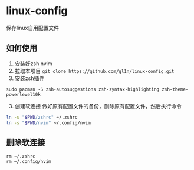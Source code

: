 # linux-config
保存linux自用配置文件
## 如何使用
1. 安装好zsh nvim
2. 拉取本项目
`git clone https://github.com/gl1n/linux-config.git`
4. 安装zsh插件
```
sudo pacman -S zsh-autosuggestions zsh-syntax-highlighting zsh-theme-powerlevel10k
```
3. 创建软连接
做好原有配置文件的备份，删除原有配置文件，然后执行命令
```bash
ln -s "$PWD/zshrc" ~/.zshrc
ln -s "$PWD/nvim" ~/.config/nvim
```
## 删除软连接
```
rm ~/.zshrc
rm ~/.config/nvim
```
